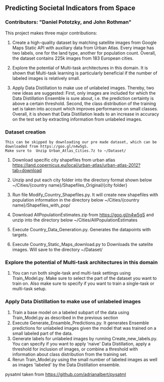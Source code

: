 
## Predicting Societal Indicators from Space
### Contributors: "Daniel Pototzky, and John Rothman"

This project makes three major contributions:
1. Create a high-quality dataset by matching satellite images from Google Maps Static API with auxiliary data from Urban Atlas. Every image has two labels, one for the land type, another for population count. Overall, the dataset contains 225k images from 183 European cities.

2. Explore the potential of Multi-task architectures in this domain. It is shown that Multi-task learning is particularly beneficial if the number of labeled images is relatively small.

3. Apply Data Distillation to make use of unlabeled images. Thereby, two new ideas are suggested: First, only images are included for which the Data Distillation Ensemble is sure about, i.e. the prediction certainty is above a certain threshold. Second, the class distribution of the training set is taken into account which improves performance on small classes. Overall, it is shown that Data Distillation leads to an increase in accuracy on the test set by extracting information from unlabeled images.


### Dataset creation
    This can be skipped by downloading our pre made dataset, which can be downloaded from https://goo.gl/n4w5gS. 
    Make sure to  Unzip Urban_Atlas_Cities.7z to ~/Dataset/

 1) Download specific city shapefiles from urban atlas 
	https://land.copernicus.eu/local/urban-atlas/urban-atlas-2012?tab=download
	
2) Unzip and put each city folder into the directory format shown below
	~/Cities/{country name}/Shapefiles_Original/{city folder}

 3) Run file Modify_Country_Shapefiles.py. It will create new shapefiles with population information in the directory below 
	~/Cities/{country name}/Shapefiles_with_pop/
	
4) Download AllPopulationEstimates.zip from https://goo.gl/n4w5gS and unzip into the directory below
	~/Cities/AllPopulationEstimates

 5) Execute Country_Data_Generation.py. Generates the datapoints with targets.

6) Execute Country_Static_Maps_download.py to Downloads the satelite images. Will save to the directory ~/Dataset/


### Explore the potential of Multi-task architectures in this domain

1) You can run both single-task and multi-task settings using Train_Model.py. Make sure to select the part of the dataset you want to train on. Also make sure to specify if you want to train a single-task or multi-task setup.

### Apply Data Distillation to make use of unlabeled images

 1) Train a base model on a labeled subpart of the data using Train_Model.py as described in the previous section
 2) Execute Generate_Ensamble_Predictions.py.  It generates Ensemble predictions for unlabeled images given the model that was trained on a small labeled part of the data.
 3) Generate labels for unlabeled images by running Create_new_labels.py. You can specify if you want to apply 'naive' Data Distillation, apply a threshold for inclusion of images, or combine a threshold with information about class distribution from the training set.
 4) Rerun Train_Model.py using the small number of labeled images as well as images 'labeled' by the Data Distillation ensemble. 


pysatml taken from https://github.com/adrianalbert/pysatml <br/>
